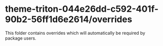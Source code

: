 # theme-triton-044e26dd-c592-401f-90b2-56ff1d6e2614/overrides

This folder contains overrides which will automatically be required by package users.
